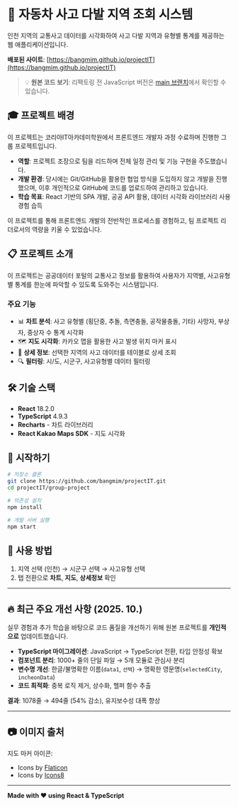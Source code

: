 # 🚗 자동차 사고 다발 지역 조회 시스템

인천 지역의 교통사고 데이터를 시각화하여 사고 다발 지역과 유형별 통계를 제공하는 웹 애플리케이션입니다.

**배포된 사이트**: [https://bangmim.github.io/projectIT](https://bangmim.github.io/projectIT)

> 💡 **원본 코드 보기**: 리팩토링 전 JavaScript 버전은 [main 브랜치](https://github.com/bangmim/projectIT/tree/main)에서 확인할 수 있습니다.

## 🎓 프로젝트 배경

이 프로젝트는 코리아IT아카데미학원에서 프론트엔드 개발자 과정 수료하며 진행한 그룹 프로젝트입니다.

-   **역할**: 프로젝트 조장으로 팀을 리드하며 전체 일정 관리 및 기능 구현을 주도했습니다.
-   **개발 환경**: 당시에는 Git/GitHub을 활용한 협업 방식을 도입하지 않고 개발을 진행했으며, 이후 개인적으로 GitHub에 코드를 업로드하여 관리하고 있습니다.
-   **학습 목표**: React 기반의 SPA 개발, 공공 API 활용, 데이터 시각화 라이브러리 사용 경험 습득

이 프로젝트를 통해 프론트엔드 개발의 전반적인 프로세스를 경험하고, 팀 프로젝트 리더로서의 역량을 키울 수 있었습니다.

## 📋 프로젝트 소개

이 프로젝트는 공공데이터 포털의 교통사고 정보를 활용하여 사용자가 지역별, 사고유형별 통계를 한눈에 파악할 수 있도록 도와주는 시스템입니다.

### 주요 기능

-   📊 **차트 분석**: 사고 유형별 (횡단중, 추돌, 측면충돌, 공작물충돌, 기타) 사망자, 부상자, 중상자 수 통계 시각화
-   🗺️ **지도 시각화**: 카카오 맵을 활용한 사고 발생 위치 마커 표시
-   📄 **상세 정보**: 선택한 지역의 사고 데이터를 테이블로 상세 조회
-   🔍 **필터링**: 시/도, 시군구, 사고유형별 데이터 필터링

## 🛠️ 기술 스택

-   **React** 18.2.0
-   **TypeScript** 4.9.3
-   **Recharts** - 차트 라이브러리
-   **React Kakao Maps SDK** - 지도 시각화

## 🚀 시작하기

```bash
# 저장소 클론
git clone https://github.com/bangmim/projectIT.git
cd projectIT/group-project

# 의존성 설치
npm install

# 개발 서버 실행
npm start
```

## 📖 사용 방법

1. 지역 선택 (인천) → 시군구 선택 → 사고유형 선택
2. 탭 전환으로 **차트**, **지도**, **상세정보** 확인

---

## 🔥 최근 주요 개선 사항 (2025. 10.)

실무 경험과 추가 학습을 바탕으로 코드 품질을 개선하기 위해 원본 프로젝트를 **개인적으로** 업데이트했습니다.

-   **TypeScript 마이그레이션**: JavaScript → TypeScript 전환, 타입 안정성 확보
-   **컴포넌트 분리**: 1000+ 줄의 단일 파일 → 5개 모듈로 관심사 분리
-   **변수명 개선**: 한글/불명확한 이름(`data1`, `선택`) → 명확한 영문명(`selectedCity`, `incheonData`)
-   **코드 최적화**: 중복 로직 제거, 상수화, 헬퍼 함수 추출

**결과**: 1078줄 → 494줄 (54% 감소), 유지보수성 대폭 향상

---

## 📷 이미지 출처

지도 마커 아이콘:

-   Icons by [Flaticon](https://www.flaticon.com/)
-   Icons by [Icons8](https://icons8.com/)

---

**Made with ❤️ using React & TypeScript**
